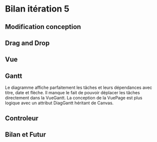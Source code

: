# Bilan itération 5

## Modification conception

## Drag and Drop


## Vue


## Gantt
Le diagramme affiche parfaitement les tâches et leurs dépendances avec titre, date et flèche. 
Il manque le fait de pouvoir déplacer les tâches directement dans la VueGantt.
La conception de la VuePage est plus logique avec un attribut DiagGantt héritant de Canvas.

## Controleur


## Bilan et Futur
